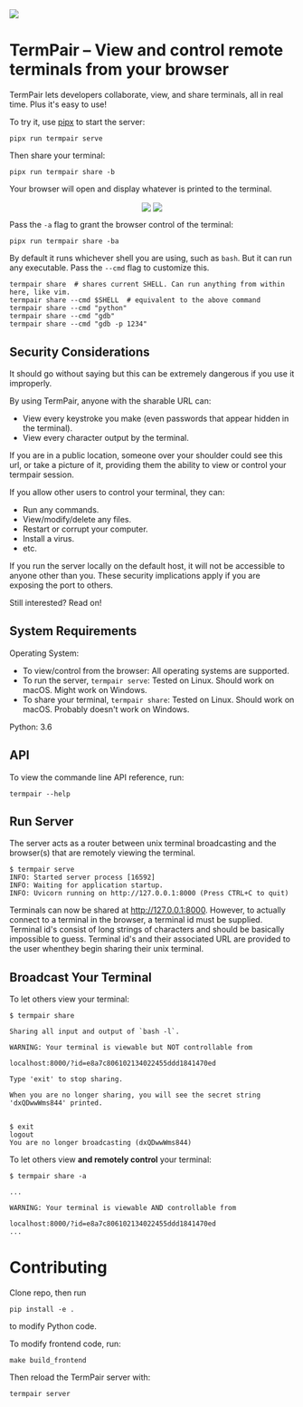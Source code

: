 <img align="center" src="https://github.com/cs01/termpair/raw/master/termpair/frontend_src/src/logo.png"/>

# TermPair – View and control remote terminals from your browser

TermPair lets developers collaborate, view, and share terminals, all in real time. Plus it's easy to use!

To try it, use [pipx](https://github.com/pipxproject/pipx) to start the server:

```
pipx run termpair serve
```

Then share your terminal:

```
pipx run termpair share -b
```

Your browser will open and display whatever is printed to the terminal.

<p align="center">
<img align="center" src="https://github.com/cs01/termpair/raw/master/termpair_terminal.png"/>
<img align="center" src="https://github.com/cs01/termpair/raw/master/termpair_browser.png"/>
</p>

Pass the `-a` flag to grant the browser control of the terminal:

```
pipx run termpair share -ba
```

By default it runs whichever shell you are using, such as `bash`. But it can run any executable. Pass the `--cmd` flag to customize this.

```
termpair share  # shares current SHELL. Can run anything from within here, like vim.
termpair share --cmd $SHELL  # equivalent to the above command
termpair share --cmd "python"
termpair share --cmd "gdb"
termpair share --cmd "gdb -p 1234"
```

## Security Considerations

It should go without saying but this can be extremely dangerous if you use it improperly.

By using TermPair, anyone with the sharable URL can:

- View every keystroke you make (even passwords that appear hidden in the terminal).
- View every character output by the terminal.

If you are in a public location, someone over your shoulder could see this url, or take a picture of it, providing them the ability to view or control your termpair session.

If you allow other users to control your terminal, they can:

- Run any commands.
- View/modify/delete any files.
- Restart or corrupt your computer.
- Install a virus.
- etc.

If you run the server locally on the default host, it will not be accessible to anyone other than you. These security implications apply if you are exposing the port to others.

Still interested? Read on!

## System Requirements

Operating System:

- To view/control from the browser: All operating systems are supported.
- To run the server, `termpair serve`: Tested on Linux. Should work on macOS. Might work on Windows.
- To share your terminal, `termpair share`: Tested on Linux. Should work on macOS. Probably doesn't work on Windows.

Python: 3.6

## API

To view the commande line API reference, run:

```
termpair --help
```

## Run Server

The server acts as a router between unix terminal broadcasting and the browser(s) that are remotely viewing the terminal.

```
$ termpair serve
INFO: Started server process [16592]
INFO: Waiting for application startup.
INFO: Uvicorn running on http://127.0.0.1:8000 (Press CTRL+C to quit)
```

Terminals can now be shared at http://127.0.0.1:8000. However, to actually connect to a terminal in the browser, a terminal id must be supplied. Terminal id's consist of long strings of characters and should be basically impossible to guess. Terminal id's and their associated URL are provided to the user whenthey begin sharing their unix terminal.

## Broadcast Your Terminal

To let others view your terminal:

```
$ termpair share

Sharing all input and output of `bash -l`.

WARNING: Your terminal is viewable but NOT controllable from

localhost:8000/?id=e8a7c806102134022455ddd1841470ed

Type 'exit' to stop sharing.

When you are no longer sharing, you will see the secret string 'dxQDwwWms844' printed.


$ exit
logout
You are no longer broadcasting (dxQDwwWms844)
```

To let others view **and remotely control** your terminal:

```
$ termpair share -a

...

WARNING: Your terminal is viewable AND controllable from

localhost:8000/?id=e8a7c806102134022455ddd1841470ed
...
```

# Contributing

Clone repo, then run

```
pip install -e .
```

to modify Python code.

To modify frontend code, run:

```
make build_frontend
```

Then reload the TermPair server with:

```
termpair server
```
